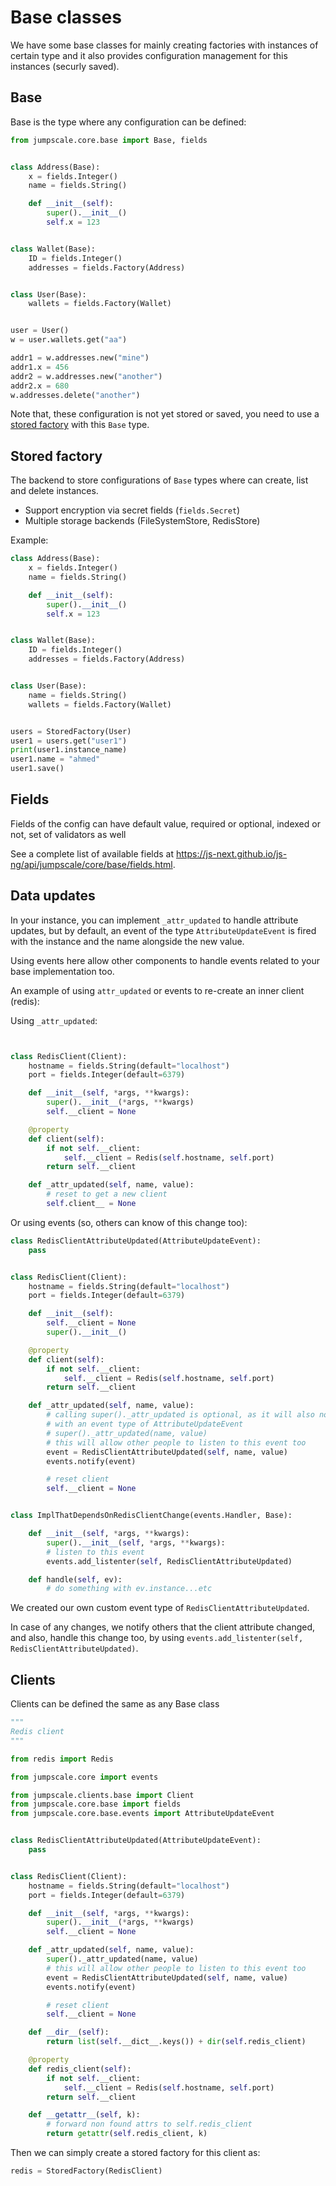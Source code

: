 # Base classes

We have some base classes for mainly creating factories with instances of certain type and it also provides configuration management for this instances (securly saved).


## Base

Base is the type where any configuration can be defined:

```python
from jumpscale.core.base import Base, fields


class Address(Base):
    x = fields.Integer()
    name = fields.String()

    def __init__(self):
        super().__init__()
        self.x = 123


class Wallet(Base):
    ID = fields.Integer()
    addresses = fields.Factory(Address)


class User(Base):
    wallets = fields.Factory(Wallet)


user = User()
w = user.wallets.get("aa")

addr1 = w.addresses.new("mine")
addr1.x = 456
addr2 = w.addresses.new("another")
addr2.x = 680
w.addresses.delete("another")
```

Note that, these configuration is not yet stored or saved, you need to use a [stored factory](stored-factory) with this `Base` type.

## Stored factory

The backend to store configurations of `Base` types where can create, list and delete instances.

- Support encryption via secret fields (`fields.Secret`)
- Multiple storage backends (FileSystemStore, RedisStore)

Example:

```python
class Address(Base):
    x = fields.Integer()
    name = fields.String()

    def __init__(self):
        super().__init__()
        self.x = 123


class Wallet(Base):
    ID = fields.Integer()
    addresses = fields.Factory(Address)


class User(Base):
    name = fields.String()
    wallets = fields.Factory(Wallet)


users = StoredFactory(User)
user1 = users.get("user1")
print(user1.instance_name)
user1.name = "ahmed"
user1.save()
```

## Fields

Fields of the config
can have default value, required or optional, indexed or not, set of validators as well

See a complete list of available fields at https://js-next.github.io/js-ng/api/jumpscale/core/base/fields.html.


## Data updates

In your instance, you can implement `_attr_updated` to handle attribute updates, but by default, an event of the type `AttributeUpdateEvent` is fired with the instance and the name alongside the new value.

Using events here allow other components to handle events related to your base implementation too.


An example of using `attr_updated` or events to re-create an inner client (redis):

Using `_attr_updated`:

```python


class RedisClient(Client):
    hostname = fields.String(default="localhost")
    port = fields.Integer(default=6379)

    def __init__(self, *args, **kwargs):
        super().__init__(*args, **kwargs)
        self.__client = None

    @property
    def client(self):
        if not self.__client:
            self.__client = Redis(self.hostname, self.port)
        return self.__client

    def _attr_updated(self, name, value):
        # reset to get a new client
        self.client__ = None
```

Or using events (so, others can know of this change too):

```python
class RedisClientAttributeUpdated(AttributeUpdateEvent):
    pass


class RedisClient(Client):
    hostname = fields.String(default="localhost")
    port = fields.Integer(default=6379)

    def __init__(self):
        self.__client = None
        super().__init__()

    @property
    def client(self):
        if not self.__client:
            self.__client = Redis(self.hostname, self.port)
        return self.__client

    def _attr_updated(self, name, value):
        # calling super()._attr_updated is optional, as it will also notify
        # with an event type of AttributeUpdateEvent
        # super()._attr_updated(name, value)
        # this will allow other people to listen to this event too
        event = RedisClientAttributeUpdated(self, name, value)
        events.notify(event)

        # reset client
        self.__client = None


class ImplThatDependsOnRedisClientChange(events.Handler, Base):

    def __init__(self, *args, **kwargs):
        super().__init__(self, *args, **kwargs):
        # listen to this event
        events.add_listenter(self, RedisClientAttributeUpdated)

    def handle(self, ev):
        # do something with ev.instance...etc


```

We created our own custom event type of `RedisClientAttributeUpdated`.

In case of any changes, we notify others that the client attribute changed, and also, handle this change too, by using `events.add_listenter(self, RedisClientAttributeUpdated)`.

## Clients

Clients can be defined the same as any Base class



```python
"""
Redis client
"""

from redis import Redis

from jumpscale.core import events

from jumpscale.clients.base import Client
from jumpscale.core.base import fields
from jumpscale.core.base.events import AttributeUpdateEvent


class RedisClientAttributeUpdated(AttributeUpdateEvent):
    pass


class RedisClient(Client):
    hostname = fields.String(default="localhost")
    port = fields.Integer(default=6379)

    def __init__(self, *args, **kwargs):
        super().__init__(*args, **kwargs)
        self.__client = None

    def _attr_updated(self, name, value):
        super()._attr_updated(name, value)
        # this will allow other people to listen to this event too
        event = RedisClientAttributeUpdated(self, name, value)
        events.notify(event)

        # reset client
        self.__client = None

    def __dir__(self):
        return list(self.__dict__.keys()) + dir(self.redis_client)

    @property
    def redis_client(self):
        if not self.__client:
            self.__client = Redis(self.hostname, self.port)
        return self.__client

    def __getattr__(self, k):
        # forward non found attrs to self.redis_client
        return getattr(self.redis_client, k)

```

Then we can simply create a stored factory for this client as:

```python
redis = StoredFactory(RedisClient)
```
